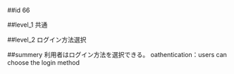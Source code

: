 ##id
66

##level_1
共通

##level_2
ログイン方法選択

##summery
利用者はログイン方法を選択できる。
oathentication：users can choose the login method

